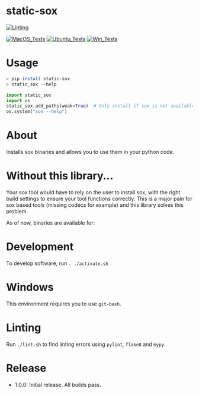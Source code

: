 # static-sox

[![Linting](../../actions/workflows/lint.yml/badge.svg)](../../actions/workflows/lint.yml)

[![MacOS_Tests](../../actions/workflows/push_macos.yml/badge.svg)](../../actions/workflows/push_macos.yml)
[![Ubuntu_Tests](../../actions/workflows/push_ubuntu.yml/badge.svg)](../../actions/workflows/push_ubuntu.yml)
[![Win_Tests](../../actions/workflows/push_win.yml/badge.svg)](../../actions/workflows/push_win.yml)

# Usage

```bash
> pip install static-sox
> static_sox --help
```

```python
import static_sox
import os
static_sox.add_paths(weak=True)  # Only install if sox is not available.
os.system("sox --help")
```

# About

Installs sox binaries and allows you to use them in your python code.

# Without this library...

Your sox tool would have to rely on the user to install sox, with the right build settings to ensure your tool functions correctly. This is a major pain for sox based tools (missing codecs for example) and this library solves this problem.

As of now, binaries are available for:

# Development

To develop software, run `. ./activate.sh`

# Windows

This environment requires you to use `git-bash`.

# Linting

Run `./lint.sh` to find linting errors using `pylint`, `flake8` and `mypy`.

# Release

  * 1.0.0: Initial release. All builds pass.
